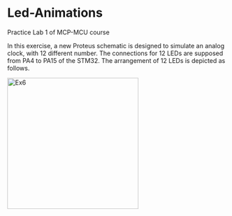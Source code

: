 # Led-Animations
Practice Lab 1 of MCP-MCU course

In this exercise, a new Proteus schematic is designed to simulate an analog clock, with 12 different number. The connections for 12 LEDs are supposed from PA4 to PA15 of the STM32. The arrangement of 12 LEDs is depicted as follows.

<img width="300" height="300" alt="Ex6" src="https://github.com/user-attachments/assets/75aa85a3-281e-4c26-85f2-a0f6926ef59b" />

